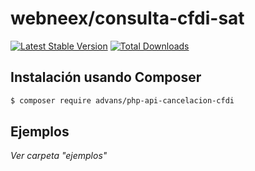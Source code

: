 # webneex/consulta-cfdi-sat

[![Latest Stable Version](https://img.shields.io/packagist/v/advans/php-api-cancelacion-cfdi?style=flat-square)](https://packagist.org/packages/advans/php-api-cancelacion-cfdi)
[![Total Downloads](https://img.shields.io/packagist/dt/advans/php-api-cancelacion-cfdi?style=flat-square)](https://packagist.org/packages/advans/php-api-cancelacion-cfdi)

## Instalación usando Composer

```sh
$ composer require advans/php-api-cancelacion-cfdi
```

## Ejemplos

_Ver carpeta "ejemplos"_
